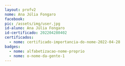 ```yaml
---
layout: profv2
nome: Ana Júlia Fongaro
facebook: 
pic: /assets/img/user.jpg
id-aluno: Ana Júlia Fongaro
id-certificado: 202204280402
certificados:
  - nome: certificado-importancia-do-nome-2022-04-28
badges:
  - nome: alfabetizacao-nome-proprio
  - nome: o-nome-da-gente-1
---
```

